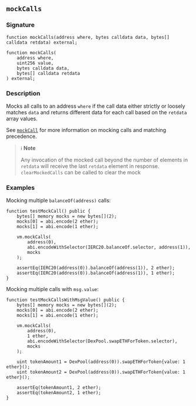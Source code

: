 ## `mockCalls`

### Signature

```solidity
function mockCalls(address where, bytes calldata data, bytes[] calldata retdata) external;
```

```solidity
function mockCalls(
    address where,
    uint256 value,
    bytes calldata data,
    bytes[] calldata retdata
) external;
```

### Description

Mocks all calls to an address `where` if the call data either strictly or loosely
matches `data` and returns different data for each call based on the `retdata`
array values.

See [`mockCall`](./mock-call.md) for more information on mocking calls and
matching precedence.

> ℹ️ **Note**
>
> Any invocation of the mocked call beyond the number of elements in `retdata`
> will receive the last `retdata` element in response. `clearMockedCalls` can be
> called to clear the mock

### Examples

Mocking multiple `balanceOf(address)` calls:

```solidity
function testMockCall() public {
    bytes[] memory mocks = new bytes[](2);
    mocks[0] = abi.encode(2 ether);
    mocks[1] = abi.encode(1 ether);

    vm.mockCalls(
        address(0),
        abi.encodeWithSelector(IERC20.balanceOf.selector, address(1)),
        mocks
    );

    assertEq(IERC20(address(0)).balanceOf(address(1)), 2 ether);
    assertEq(IERC20(address(0)).balanceOf(address(1)), 1 ether);
}
```

Mocking multiple calls with `msg.value`:

```solidity
function testMockCallsWithMsgValue() public {
    bytes[] memory mocks = new bytes[](2);
    mocks[0] = abi.encode(2 ether);
    mocks[1] = abi.encode(1 ether);

    vm.mockCalls(
        address(0),
        1 ether,
        abi.encodeWithSelector(DexPool.swapETHForToken.selector),
        mocks
    );

    uint tokenAmount1 = DexPool(address(0)).swapETHForToken{value: 1 ether}();
    uint tokenAmount2 = DexPool(address(0)).swapETHForToken{value: 1 ether}();

    assertEq(tokenAmount1, 2 ether);
    assertEq(tokenAmount2, 1 ether);
}
```
